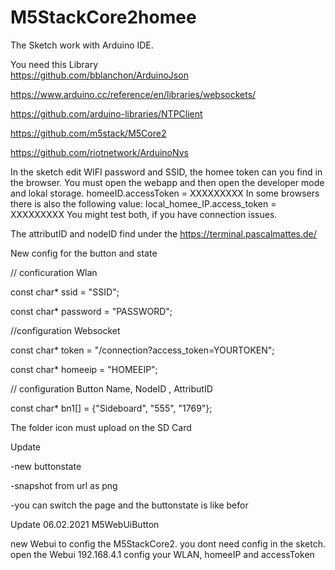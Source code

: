 # M5StackCore2homee
The Sketch work with Arduino IDE.

You need this Library  
 https://github.com/bblanchon/ArduinoJson
  
 https://www.arduino.cc/reference/en/libraries/websockets/
                      
 https://github.com/arduino-libraries/NTPClient
                      
 https://github.com/m5stack/M5Core2
 
 https://github.com/riotnetwork/ArduinoNvs
 

In the sketch edit WIFI password and SSID, the homee token can you find in the browser.
You must open the webapp and then open the developer mode and lokal storage. 
homeeID.accessToken = XXXXXXXXX
In some browsers there is also the following value: local_homee_IP.access_token = XXXXXXXXX
You might test both, if you have connection issues.

The attributID and nodeID find under the https://terminal.pascalmattes.de/

New config for the button and state

// conficuration Wlan

const char* ssid = "SSID";

const char* password = "PASSWORD";

//configuration Websocket

const char* token =  "/connection?access_token=YOURTOKEN";

const char* homeeip = "HOMEEIP";

// configuration Button   Name, NodeID , AttributID

const char* bn1[] = {"Sideboard", "555", "1769"};



The folder icon must upload on the SD Card

Update

-new buttonstate

-snapshot from url as png

-you can switch the page and the buttonstate is like befor

Update 06.02.2021 M5WebUiButton

new Webui to config the M5StackCore2.
you dont need config in the sketch.
open the Webui 192.168.4.1 
config your WLAN, homeeIP and accessToken
